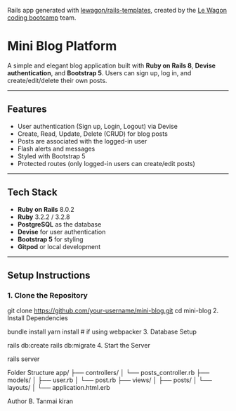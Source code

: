 Rails app generated with [lewagon/rails-templates](https://github.com/lewagon/rails-templates), created by the [Le Wagon coding bootcamp](https://www.lewagon.com) team.
# Mini Blog Platform

A simple and elegant blog application built with **Ruby on Rails 8**, **Devise authentication**, and **Bootstrap 5**. Users can sign up, log in, and create/edit/delete their own posts.

---

## Features

- User authentication (Sign up, Login, Logout) via Devise
- Create, Read, Update, Delete (CRUD) for blog posts
- Posts are associated with the logged-in user
- Flash alerts and messages
- Styled with Bootstrap 5
- Protected routes (only logged-in users can create/edit posts)

---

## Tech Stack

- **Ruby on Rails** 8.0.2
- **Ruby** 3.2.2 / 3.2.8
- **PostgreSQL** as the database
- **Devise** for user authentication
- **Bootstrap 5** for styling
- **Gitpod** or local development

---

## Setup Instructions

### 1. Clone the Repository

git clone https://github.com/your-username/mini-blog.git
cd mini-blog
2. Install Dependencies

bundle install
yarn install # if using webpacker
3. Database Setup

rails db:create
rails db:migrate
4. Start the Server

rails server


Folder Structure
app/
├── controllers/
│   └── posts_controller.rb
├── models/
│   ├── user.rb
│   └── post.rb
├── views/
│   ├── posts/
│   └── layouts/
│       └── application.html.erb

Author
B. Tanmai kiran
